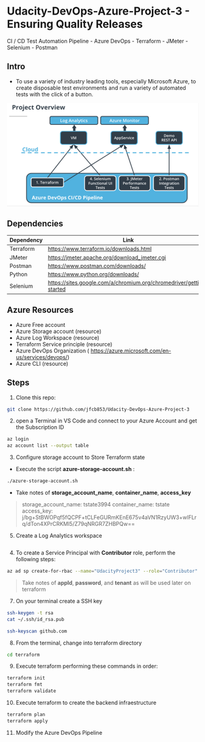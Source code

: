 # Udacity-DevOps-Azure-Project-3 - Ensuring Quality Releases
CI / CD Test Automation Pipeline - Azure DevOps - Terraform - JMeter -Selenium - Postman

## Intro

* To use  a variety of industry leading tools, especially Microsoft Azure, to create disposable test environments and run a variety of automated tests with the click of a button.

![intro.png](./images/intro.png)

## Dependencies
| Dependency | Link |
| ------ | ------ |
| Terraform | https://www.terraform.io/downloads.html |
| JMeter |  https://jmeter.apache.org/download_jmeter.cgi|
| Postman | https://www.postman.com/downloads/ |
| Python | https://www.python.org/downloads/ |
| Selenium | https://sites.google.com/a/chromium.org/chromedriver/getting-started |
 

## Azure Resources
 - Azure Free account  
 - Azure Storage account (resource)
 - Azure Log Workspace (resource)
 - Terraform Service principle (resource)
 - Azure DevOps Organization ( https://azure.microsoft.com/en-us/services/devops/)
 - Azure CLI (resource)

## Steps

1. Clone this repo:

```sh
git clone https://github.com/jfcb853/Udacity-DevOps-Azure-Project-3
```

2. open a Terminal in VS Code and connect to your Azure Account and get the Subscription ID

```bash
az login 
az account list --output table
```

3. Configure storage account to Store Terraform state

* Execute the script **azure-storage-account.sh** :

```bash
./azure-storage-account.sh
```

* Take notes of **storage_account_name**, **container_name**, **access_key**

> storage_account_name: tstate3994
> container_name: tstate
> access_key: j/bg+StBWOPqf5fQCPF+tCLFeGURmKEnE675v4aVN1RzyUW3+wlFLrq/dTon4XPrCRKMl5/Z79qNRGR7ZHBPQw==

5. Create a Log Analytics workspace

```bash

```

4. To create a  Service Principal with **Contributor** role, perform the following steps:

```bash
az ad sp create-for-rbac --name="UdacityProject3" --role="Contributor" 
```

> Take notes of **appId**, **password**, and **tenant** as will be used later on terraform

7.  On your terminal create a SSH key

```bash
ssh-keygen -t rsa
cat ~/.ssh/id_rsa.pub
```

```bash
ssh-keyscan github.com
```

8. From the terminal, change into terraform directory

```bash
cd terraform
```

9. Execute terraform performing these commands in order:

```bash
terraform init
terraform fmt
terraform validate

```

10. Execute terraform to create the backend infraestructure

```bash
terraform plan
terraform apply
```


11. Modify the Azure DevOps Pipeline

